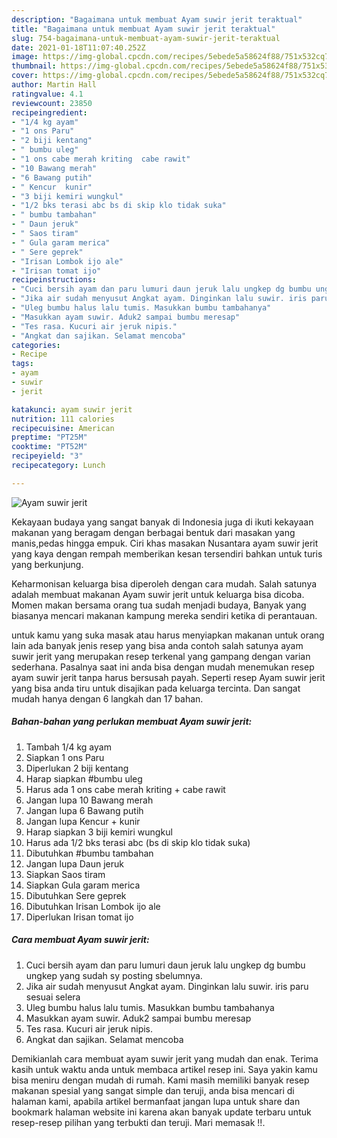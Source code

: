 ```yaml
---
description: "Bagaimana untuk membuat Ayam suwir jerit teraktual"
title: "Bagaimana untuk membuat Ayam suwir jerit teraktual"
slug: 754-bagaimana-untuk-membuat-ayam-suwir-jerit-teraktual
date: 2021-01-18T11:07:40.252Z
image: https://img-global.cpcdn.com/recipes/5ebede5a58624f88/751x532cq70/ayam-suwir-jerit-foto-resep-utama.jpg
thumbnail: https://img-global.cpcdn.com/recipes/5ebede5a58624f88/751x532cq70/ayam-suwir-jerit-foto-resep-utama.jpg
cover: https://img-global.cpcdn.com/recipes/5ebede5a58624f88/751x532cq70/ayam-suwir-jerit-foto-resep-utama.jpg
author: Martin Hall
ratingvalue: 4.1
reviewcount: 23850
recipeingredient:
- "1/4 kg ayam"
- "1 ons Paru"
- "2 biji kentang"
- " bumbu uleg"
- "1 ons cabe merah kriting  cabe rawit"
- "10 Bawang merah"
- "6 Bawang putih"
- " Kencur  kunir"
- "3 biji kemiri wungkul"
- "1/2 bks terasi abc bs di skip klo tidak suka"
- " bumbu tambahan"
- " Daun jeruk"
- " Saos tiram"
- " Gula garam merica"
- " Sere geprek"
- "Irisan Lombok ijo ale"
- "Irisan tomat ijo"
recipeinstructions:
- "Cuci bersih ayam dan paru lumuri daun jeruk lalu ungkep dg bumbu ungkep yang sudah sy posting sbelumnya."
- "Jika air sudah menyusut Angkat ayam. Dinginkan lalu suwir. iris paru sesuai selera"
- "Uleg bumbu halus lalu tumis. Masukkan bumbu tambahanya"
- "Masukkan ayam suwir. Aduk2 sampai bumbu meresap"
- "Tes rasa. Kucuri air jeruk nipis."
- "Angkat dan sajikan. Selamat mencoba"
categories:
- Recipe
tags:
- ayam
- suwir
- jerit

katakunci: ayam suwir jerit 
nutrition: 111 calories
recipecuisine: American
preptime: "PT25M"
cooktime: "PT52M"
recipeyield: "3"
recipecategory: Lunch

---
```



![Ayam suwir jerit](https://img-global.cpcdn.com/recipes/5ebede5a58624f88/751x532cq70/ayam-suwir-jerit-foto-resep-utama.jpg)

Kekayaan budaya yang sangat banyak di Indonesia juga di ikuti kekayaan makanan yang beragam dengan berbagai bentuk dari masakan yang manis,pedas hingga empuk. Ciri khas masakan Nusantara ayam suwir jerit yang kaya dengan rempah memberikan kesan tersendiri bahkan untuk turis yang berkunjung.


Keharmonisan keluarga bisa diperoleh dengan cara mudah. Salah satunya adalah membuat makanan Ayam suwir jerit untuk keluarga bisa dicoba. Momen makan bersama orang tua sudah menjadi budaya, Banyak yang biasanya mencari makanan kampung mereka sendiri ketika di perantauan.



untuk kamu yang suka masak atau harus menyiapkan makanan untuk orang lain ada banyak jenis resep yang bisa anda contoh salah satunya ayam suwir jerit yang merupakan resep terkenal yang gampang dengan varian sederhana. Pasalnya saat ini anda bisa dengan mudah menemukan resep ayam suwir jerit tanpa harus bersusah payah.
Seperti resep Ayam suwir jerit yang bisa anda tiru untuk disajikan pada keluarga tercinta. Dan sangat mudah hanya dengan 6 langkah dan 17 bahan.


<!--inarticleads1-->

##### Bahan-bahan yang perlukan membuat Ayam suwir jerit:

1. Tambah 1/4 kg ayam
1. Siapkan 1 ons Paru
1. Diperlukan 2 biji kentang
1. Harap siapkan  #bumbu uleg
1. Harus ada 1 ons cabe merah kriting + cabe rawit
1. Jangan lupa 10 Bawang merah
1. Jangan lupa 6 Bawang putih
1. Jangan lupa  Kencur + kunir
1. Harap siapkan 3 biji kemiri wungkul
1. Harus ada 1/2 bks terasi abc (bs di skip klo tidak suka)
1. Dibutuhkan  #bumbu tambahan
1. Jangan lupa  Daun jeruk
1. Siapkan  Saos tiram
1. Siapkan  Gula garam merica
1. Dibutuhkan  Sere geprek
1. Dibutuhkan Irisan Lombok ijo ale
1. Diperlukan Irisan tomat ijo




<!--inarticleads2-->

##### Cara membuat  Ayam suwir jerit:

1. Cuci bersih ayam dan paru lumuri daun jeruk lalu ungkep dg bumbu ungkep yang sudah sy posting sbelumnya.
1. Jika air sudah menyusut Angkat ayam. Dinginkan lalu suwir. iris paru sesuai selera
1. Uleg bumbu halus lalu tumis. Masukkan bumbu tambahanya
1. Masukkan ayam suwir. Aduk2 sampai bumbu meresap
1. Tes rasa. Kucuri air jeruk nipis.
1. Angkat dan sajikan. Selamat mencoba




Demikianlah cara membuat ayam suwir jerit yang mudah dan enak. Terima kasih untuk waktu anda untuk membaca artikel resep ini. Saya yakin kamu bisa meniru dengan mudah di rumah. Kami masih memiliki banyak resep makanan spesial yang sangat simple dan teruji, anda bisa mencari di halaman kami, apabila artikel bermanfaat jangan lupa untuk share dan bookmark halaman website ini karena akan banyak update terbaru untuk resep-resep pilihan yang terbukti dan teruji. Mari memasak !!. 
